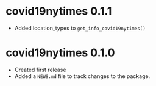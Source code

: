 # covid19nytimes 0.1.1
* Added location_types to `get_info_covid19nytimes()`  

# covid19nytimes 0.1.0

* Created first release
* Added a `NEWS.md` file to track changes to the package.

